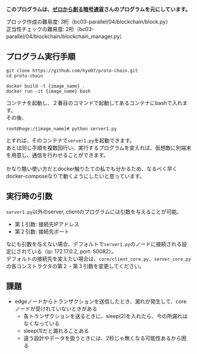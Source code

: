 **このプログラムは、[ゼロから創る暗号通貨](https://peaks.cc/books/cryptocurrency)さんのプログラムを元にしています。**

ブロック作成の難易度: 3桁（bc03-parallel/04/blockchain/block.py）  
正当性チェックの難易度: 2桁（bc03-parallel/04/blockchain/blockchain_manager.py）


## プログラム実行手順

```commandline
git clone https://github.com/hyo07/proto-chain.git
cd proto-chain
```

```commandline
docker build -t {image_name} .
docker run -it {image_name} bash
```
コンテナを起動し、２番目のコマンドで起動してあるコンテナにbashで入れます。  
その後、
```commandline
root@hoge:/{image_name}# python server1.py
```
とすれば、そのコンテナで`server1.py`を起動できます。  
あとは同じ手順を複数回行い、実行するプログラムを変えれば、仮想敵に別端末を用意し、通信を行わせることができます。  
<br>
かなり酷い使い方だとdocker触りたての私でも分かるため、なるべく早くdocker-composeなりで動くようにしたいと思っています。


## 実行時の引数
`server1.py`以外のserver, clientのプログラムには引数を与えることが可能。
- 第１引数: 接続先IPアドレス
- 第２引数: 接続先ポート

なにも引数を与えない場合、デフォルトで`server1.py`のノードに接続される設定にされている（ip: 172.17.0.2, port: 50082）。  
デフォルトの接続先を変えたい場合は、`core/client_core.py, server_core.py`の各コンストラクタの第２・第３引数を変更してください。


## 課題
- edgeノードからトランザクションを送信したとき、漏れが発生して、coreノードが受けれていないときがある
    - 各トランザクションを送るときに、sleep(2)を入れたら、今の所漏れはなくなっている
    - sleep(1)だと漏れることある
    - 違う設計やデータを扱うときには、2秒じゃ無くなる可能性あるから困る

